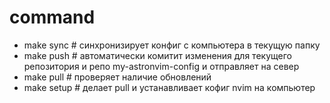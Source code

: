 # command

- make sync # синхронизирует конфиг с компьютера в текущую папку
- make push # автоматически комитит изменения для текущего репозитория и репо my-astronvim-config и отправляет на север
- make pull # проверяет наличие обновлений
- make setup # делает pull и устанавливает кофиг nvim на компьютер
